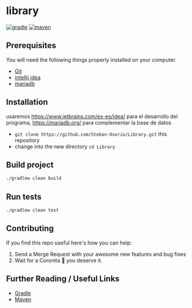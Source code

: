 # library

[![gradle](https://img.shields.io/badge/gradle-v6.7-yellow.svg)](https://gradle.org/install/)
[![maven](https://img.shields.io/badge/maven-v3.6.X-red.svg)](https://maven.apache.org/)

## Prerequisites

You will need the following things properly installed on your computer.

* [Git](http://git-scm.com/)
* [intellij idea ](https://www.jetbrains.com/es-es/idea/)
* [mariadb](https://mariadb.org/)

## Installation

usaremos https://www.jetbrains.com/es-es/idea/  para el desarrollo del programa, https://mariadb.org/ para complementar la base de datos 

* `git clone https://github.com/Steban-Osorio/Library.git` this repository
* change into the new directory `cd Library`

## Build project

```bash
./gradlew clean build
```

## Run tests

```bash
./gradlew clean test
```

## Contributing

If you find this repo useful here's how you can help:

1. Send a Merge Request with your awesome new features and bug fixes
2. Wait for a Coronita :beer: you deserve it.

## Further Reading / Useful Links

* [Gradle](https://gradle.org/guides/)
* [Maven](https://maven.apache.org/developers/index.html)

